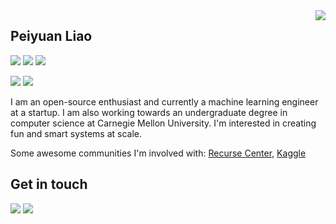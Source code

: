 <a href="#">
<img align="right" src="https://github-readme-stats.vercel.app/api?username=liaopeiyuan&show_icons=true&hide_border=true&icon_color=586069&title_color=a0a9af">
</a>

## Peiyuan Liao

![](https://img.shields.io/badge/-OCaml-e5cd0c?style=flat-square&logo=OCaml&labelColor=f7df1e&logoColor=000)
![](https://img.shields.io/badge/-Python-333?style=flat-square&logo=Python&logoColor=fff)
![](https://img.shields.io/badge/-C-c14438?style=flat-square&logo=C&logoColor=fff)

![](https://img.shields.io/badge/-PyTorch-e34f26?style=flat-square&logo=PyTorch&logoColor=fff)
![](https://img.shields.io/badge/-TensorFlow-e5cd0c?style=flat-square&logo=TensorFlow&logoColor=fff)

I am an open-source enthusiast and currently a machine learning engineer at a startup. I am also working towards an undergraduate degree in computer science at Carnegie Mellon University. I'm interested in creating fun and smart systems at scale. 

Some awesome communities I'm involved with: [Recurse Center](https://recurse.com/), [Kaggle](https://kaggle.com/alexanderliao)

## Get in touch

[![](https://img.shields.io/badge/-alexander_liao-911318?style=flat-square&logo=Mail.RU&logoColor=white&labelColor=c14438)](mailto:alexander_liao@outlook.com)
![](https://img.shields.io/badge/-https://www.liaopeiyuan.com-0e83cd?style=flat-square&logo=Blogger&logoColor=fff)

